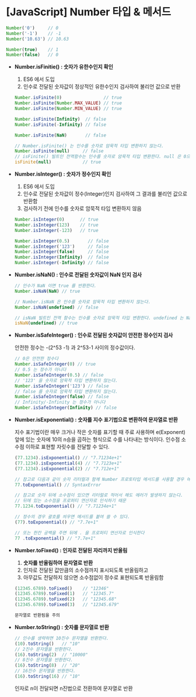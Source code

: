 # [JavaScript] Number 타입 & 메서드

```jsx
Number('0')     // 0
Number('-1')    // -1
Number('10.63') // 10.63

Number(true)    // 1
Number(false)   // 0
```

- **Number.isFinitie() : 숫자가 유한수인지 확인**
    1. ES6 에서 도입
    2. 인수로 전달된 숫자값이 정상적인 유한수인지 검사하여 불리언 값으로 반환
    
    ```jsx
    Number.isFinite(0)                // true
    Number.isFinite(Number.MAX_VALUE) // true
    Number.isFinite(Number.MIN_VALUE) // true
    
    Number.isFinite(Infinity)  // false
    Number.isFinite(-Infinity) // false
    
    Number.isFinite(NaN)       // false
    
    // Number.isFinite() 는 인수를 숫자로 암묵적 타입 변환하지 않는다.
    Number.isFinite(null)     // false
    // isFinite() 빌트인 전역함수는 인수를 숫자로 암묵적 타입 변환한다. null 은 0으로 변환됨
    isFinite(null)            // true
    ```
    
- **Number.isInteger() : 숫자가 정수인지 확인**
    1. ES6 에서 도입
    2. 인수로 전달된 숫자값이 정수(Integer)인지 검사하여 그 결과를 불리언 값으로 반환함
    3. 검사하기 전에 인수를 숫자로 암묵적 타입 변환하지 않음
    
    ```jsx
    Number.isInteger(0)      // true
    Number.isInteger(123)    // true
    Number.isInteger(-123)   // true
    
    Number.isInteger(0.5)       // false
    Number.isInteger('123')     // false
    Number.isInteger(false)     // false
    Number.isInteger(Infinity)  // false
    Number.isInteger(-Infinity) // false
    ```
    
- **Number.isNaN() : 인수로 전달된 숫자값이 NaN 인지 검사**
    
    ```jsx
    // 인수가 NaN 이면 true 를 반환한다.
    Number.isNaN(NaN) // true
    
    // Number.isNaN 은 인수를 숫자로 암묵적 타입 변환하지 않는다.
    Number.isNaN(undefined) // false
    
    // isNaN 빌트인 전역 함수는 인수를 숫자로 암묵적 타입 변환한다. undefined 는 NaN 으로 암묵적 타입 변환된다.
    isNaN(undefined) // true
    ```
    
- **Number.isSafeInteger() : 인수로 전달된 숫자값이 안전한 정수인지 검사**
    
    안전한 정수는 -(2^53 -1) 과 2^53-1 사이의 정수값이다.
    
    ```jsx
    // 0은 안전한 정수다
    Number.isSafeInteger(0) // true
    // 0.5 는 정수가 아니다
    Number.isSafeInteger(0.5) // false
    // '123' 을 숫자로 암묵적 타입 변환하지 않는다.
    Number.isSafeInteger('123') // false
    // false 를 숫자로 암묵적 타입 변환하지 않는다.
    Number.isSafeInteger(false) // false
    // Infinity/-Infinity 는 정수가 아니다
    Number.isSafeInteger(Infinity) // false
    ```
    
- **Number.isExponential() : 숫자를 지수 표기법으로 변환하여 문자열로 반환**
    
    지수 표기법이란 매우 크거나 작은 숫자를 표기할 때 주료 사용하며 e(Exponent) 앞에 있는 숫자에 10의 n승을 곱하는 형식으로 수를 나타내는 방식이다.
    인수점 소수점 이하로 표현할 자릿수를 전달할 수 있다.
    
    ```jsx
    (77.1234).isExponential() // "7.71234e+1"
    (77.1234).isExponential(4) // "7.7123e+1"
    (77.1234).isExponential(2) // "7.712e+1"
    
    // 참고로 다음과 같이 숫자 리터럴과 함께 Number 프로토타입 메서드를 사용할 경우 에러가 발생한다.
    77.toExponential() // SyntaxError
    
    // 참고로 숫자 뒤에 소수점이 있으면 리터럴로 적어서 해도 에러가 발생하지 않는다.
    // 뒤에 있는 소수점을 프로퍼티 연산자로 인식하기 때문
    77.1234.toExponential() // "7.71234e+1"
    
    // 정수의 경우 괄호를 씌우면 메서드를 붙여 쓸 수 있다.
    (77).toExponential() // "7.7e+1"
    
    // 또는 한칸 공백을 주면 뒤에 . 을 프로퍼티 연산자로 인식한다
    77 .toExponential() // "7.7e+1"
    ```
    
- **Number.toFixed() : 인자로 전달된 자리까지 반올림**
    1. **숫자를 반올림하여 문자열로 반환**
    2. 인자로 전달된 값만큼의 소수점까지 표시되도록 반올림하고
    3. 아무값도 전달하지 않으면 소수점없이 정수로 표현되도록 반올림함
    
    ```jsx
    (12345.6789).toFixed()    // "12346"
    (12345.6789).toFixed(1)   // "12345.7"
    (12345.6789).toFixed(2)   // "12345.68"
    (12345.6789).toFixed(3)   // "12345.679"
    
    문자열로 반환됨을 주의
    ```
    
- **Number.toString() : 숫자를 문자열로 반환**
    
    ```jsx
    // 인수를 생략하면 10진수 문자열을 반환한다.
    (10).toString()   // "10"
    // 2진수 문자열을 반환한다.
    (16).toString(2)  // "10000"
    // 8진수 문자열을 반환한다.
    (16).toString(8)  // "20"
    // 16진수 문자열을 반환한다.
    (16).toString(16) // "10"
    ```
    
    인자로 n이 전달되면 n진법으로 전환하여 문자열로 반환